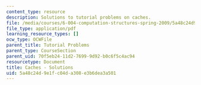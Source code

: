 ```yaml
---
content_type: resource
description: Solutions to tutorial problems on caches.
file: /media/courses/6-004-computation-structures-spring-2009/5a48c24d9e1fc04da308e3b6dea3a501_MIT6_004s09_tutor16_sol.pdf
file_type: application/pdf
learning_resource_types: []
ocw_type: OCWFile
parent_title: Tutorial Problems
parent_type: CourseSection
parent_uid: 70f5eb24-11d2-7699-9d92-b0c6f5c4ac94
resourcetype: Document
title: Caches - Solutions
uid: 5a48c24d-9e1f-c04d-a308-e3b6dea3a501
---
```

